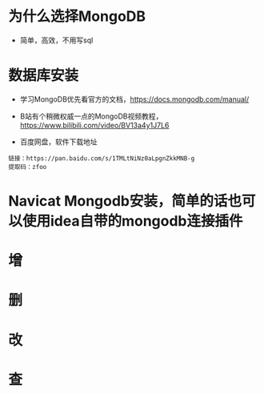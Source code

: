 # 为什么选择MongoDB

- 简单，高效，不用写sql

# 数据库安装

- 学习MongoDB优先看官方的文档，https://docs.mongodb.com/manual/
- B站有个稍微权威一点的MongoDB视频教程，https://www.bilibili.com/video/BV13a4y1J7L6

- 百度网盘，软件下载地址

```
链接：https://pan.baidu.com/s/1TMLtNiNz0aLpgnZkkMNB-g 
提取码：zfoo
```

# Navicat Mongodb安装，简单的话也可以使用idea自带的mongodb连接插件

# 增

# 删

# 改

# 查

